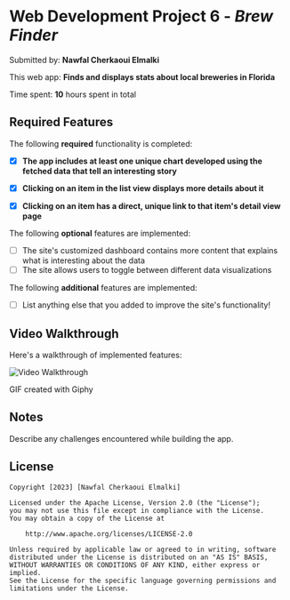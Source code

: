 # Web Development Project 6 - *Brew Finder*

Submitted by: **Nawfal Cherkaoui Elmalki**

This web app: **Finds and displays stats about local breweries in Florida**

Time spent: **10** hours spent in total

## Required Features

The following **required** functionality is completed:

- [X] **The app includes at least one unique chart developed using the fetched data that tell an interesting story**
- [X] **Clicking on an item in the list view displays more details about it**
- [X] **Clicking on an item has a direct, unique link to that item's detail view page**


The following **optional** features are implemented:

- [ ] The site's customized dashboard contains more content that explains what is interesting about the data
- [ ] The site allows users to toggle between different data visualizations

The following **additional** features are implemented:

* [ ] List anything else that you added to improve the site's functionality!

## Video Walkthrough

Here's a walkthrough of implemented features:

<img src="https://media.giphy.com/media/v1.Y2lkPTc5MGI3NjExYWJreTRkbWgydXo1bTMzaW5jYWh2MXZnemp5MTFvOTA4cHJkaXdkaiZlcD12MV9pbnRlcm5hbF9naWZfYnlfaWQmY3Q9Zw/3DiZ06NMy2FeWeVeRI/giphy.gif" alt="Video Walkthrough">

<!-- Replace this with whatever GIF tool you used! -->
GIF created with Giphy
<!-- Recommended tools:
[Kap](https://getkap.co/) for macOS
[ScreenToGif](https://www.screentogif.com/) for Windows
[peek](https://github.com/phw/peek) for Linux. -->

## Notes

Describe any challenges encountered while building the app.

## License

    Copyright [2023] [Nawfal Cherkaoui Elmalki]

    Licensed under the Apache License, Version 2.0 (the "License");
    you may not use this file except in compliance with the License.
    You may obtain a copy of the License at

        http://www.apache.org/licenses/LICENSE-2.0

    Unless required by applicable law or agreed to in writing, software
    distributed under the License is distributed on an "AS IS" BASIS,
    WITHOUT WARRANTIES OR CONDITIONS OF ANY KIND, either express or implied.
    See the License for the specific language governing permissions and
    limitations under the License.